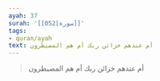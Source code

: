 ```yaml
---
ayah: 37
surah: '[[052|سورة]]'
tags:
- quran/ayah
text: أم عندهم خزائن ربك أم هم المصيطرون
---
```

> أم عندهم خزائن ربك أم هم المصيطرون
